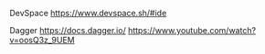 
DevSpace 
https://www.devspace.sh/#ide

Dagger 
https://docs.dagger.io/
https://www.youtube.com/watch?v=oosQ3z_9UEM
